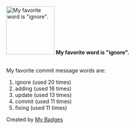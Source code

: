 <img src="https://my-badges.github.io/my-badges/favorite-word.png" alt="My favorite word is &quot;ignore&quot;." title="My favorite word is &quot;ignore&quot;." width="128">
<strong>My favorite word is &quot;ignore&quot;.</strong>
<br><br>

My favorite commit message words are:

1. ignore (used 20 times)
2. adding (used 16 times)
3. update (used 13 times)
4. commit (used 11 times)
5. fixing (used 11 times)


Created by <a href="https://github.com/my-badges/my-badges">My Badges</a>